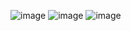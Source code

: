 ![image](https://github.com/user-attachments/assets/331c5302-1abd-426a-a567-9bb7562cb32c)
![image](https://github.com/user-attachments/assets/f87d388f-7cf7-4596-a1e0-cbd9fb09625e)
![image](https://github.com/user-attachments/assets/a2916775-92f9-46f5-9cbd-656b9cce4557)

